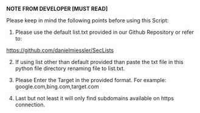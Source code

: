 ******************NOTE FROM DEVELOPER  [MUST READ]******************

Please keep in mind the following points before using this Script:

1. Please use the default list.txt provided in our Github Repository or refer to:
                
https://github.com/danielmiessler/SecLists
                
2. If using list other than default provided than paste the txt file in this python file directory renaming file to list.txt.

3. Please Enter the Target in the provided format. For example: google.com,bing.com,target.com

4. Last but not least it will only find subdomains available on https connection.
